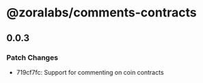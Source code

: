 # @zoralabs/comments-contracts

## 0.0.3

### Patch Changes

- 719cf7fc: Support for commenting on coin contracts
